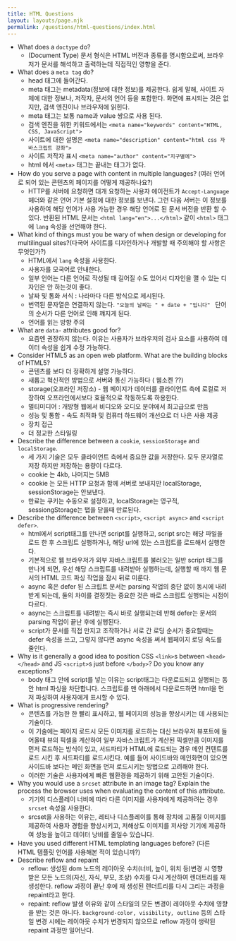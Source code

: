 ```yaml
---
title: HTML Questions
layout: layouts/page.njk
permalink: /questions/html-questions/index.html
---
```


* What does a `doctype` do?
  - (Document Type) 문서 형식은 HTML 버전과 종류를 명시함으로써, 브라우저가 문서를 해석하고 출력하는데 직접적인 영향을 준다.
* What does a `meta tag` do?
  - head 태그에 들어간다.
  - meta 태그는 metadata(정보에 대한 정보)를 제공한다. 쉽게 말해, 사이트 자체에 대한 정보나, 저작자, 문서의 언어 등을 포함한다. 화면에 표시되는 것은 없지만, 검색 엔진이나 브라우저에 읽힌다.
  - meta 태그는 보통 name과 value 쌍으로 사용 된다.
  - 검색 엔진을 위한 키워드에서는 `<meta name="keywords" content="HTML, CSS, JavaScript">`
  - 사이트에 대한 설명은 `<meta name="description" content="html css 자바스크립트 강좌">`
  - 사이트 저작자 표시 `<meta name="author" content="지구별에">`
  - html 에서 `<meta>` 태그는 끝내는 태그가 없다.
* How do you serve a page with content in multiple languages? (여러 언어로 되어 있는 콘텐츠의 페이지를 어떻게 제공하나요?)
  - HTTP를 서버에 요청하면 대개 요청하는 사용자 에이전트가 `Accept-Language` 헤더와 같은 언어 기본 설정에 대한 정보를 보낸다. 그런 다음 서버는 이 정보를 사용하여 해당 언어가 사용 가능한 경우 해당 언어로 된 문서 버전을 반환 할 수 있다. 반환된 HTML 문서는 `<html lang="en">...</html>` 같이 `<html>` 태그에 `lang` 속성을 선언해야 한다.
* What kind of things must you be wary of when design or developing for multilingual sites?(다국어 사이트를 디자인하거나 개발할 때 주의해야 할 사항은 무엇인가?)
  - HTML에서 `lang` 속성을 사용한다.
  - 사용자를 모국어로 안내한다.
  - 일부 언어는 다른 언어로 작성될 때 길어질 수도 있어서 디자인을 꺨 수 있는 디자인은 안 하는것이 좋다.
  - 날짜 및 통화 서식 : 나라마다 다른 방식으로 제시된다.
  - 번역된 문자열은 연결하지 않는다. `"오늘의 날짜는 " + date + "입니다" ` 단어의 순서가 다른 언어로 인해 꺠지게 된다.
  - 언어를 읽는 방향 주의
* What are `data-` attributes good for?
  - 요즘엔 권장하지 않는다. 이유는 사용자가 브라우저의 검사 요소를 사용하여 데이터 속성을 쉽게 수정 가능하다.
* Consider HTML5 as an open web platform. What are the building blocks of HTML5?
  - 콘텐츠를 보다 더 정확하게 설명 가능하다.
  - 새롭고 혁신적인 방법으로 서버와 통신 가능하다 ( 웹소켄 ??)
  - storage(오프라인 저장소) - 웹 페이지가 데이터를 클라이언트 측에 로컬로 저장하여 오프라인에서보다 효율적으로 작동하도록 하용한다.
  - 멀티미디어 : 개방형 웹에서 비디오와 오디오 분야에서 최고급으로 만듬
  - 성능 및 통합 - 속도 최적화 및 컴퓨터 하드웨어 개선으로 더 나은 사용 제공
  - 장치 접근
  - 더 정교한 스타일링
* Describe the difference between a `cookie`, `sessionStorage` and `localStorage`.
  - 세 가지 기술은 모두 클라이언트 측에서 중요한 값을 저장한다. 모두 문자열로 저장 하지만 저장하는 용량이 다르다.
  - cookie 는 4kb, 나머지는 5MB
  - cookie 는 모든 HTTP 요청과 함께 서버로 보내지만 localStorage, sessionStorage는 안보낸다.
  - 만료는 쿠키는 수동으로 설정하고, localStorage는 영구적, sessiongStorage는 탭을 닫을때 만료된다.
* Describe the difference between `<script>`, `<script async>` and `<script defer>`.
  - html에서 script태그를 만나면 script를 실행하고, script src는 해당 파일을 로드 한 후 스크립트 실행하거나, 해당 url에 있는 스크립트를 로드해서 실행한다.
  - 기본적으로 웹 브라우저가 외부 자바스크립트를 불러오는 일반 script 태그를 만나게 되면, 우선 해당 스크립트를 내려받아 실행하는데, 실행할 때 까지 웹 문서의 HTML 코드 파싱 작업을 잠시 뒤로 미룬다.
  - async 혹은 defer 된 스크립트 문서는 parsing 작업의 중단 없이 동시에 내려받게 되는데, 둘의 차이를 결정짓는 중요한 것은 바로 스크립트 실행되는 시점이 다르다.
  - async는 스크립트를 내려받는 즉시 바로 실행되는데 반해 defer는 문서의 parsing 작업이 끝난 후에 실행된다.
  - script가 문서를 직접 만지고 조작하거나 서로 간 로딩 순서가 중요할때는 defer 속성을 쓰고, 그렇지 않다면 async 속성을 써서 웹페이지 로딩 속도를 줄인다.
* Why is it generally a good idea to position CSS `<link>`s between `<head></head>` and JS `<script>`s just before `</body>`? Do you know any exceptions?
  - body 태그 안에 script를 넣는 이유는 script태그는 다운로드되고 실행되는 동안 html 파싱을 차단합니다. 스크립트를 맨 아래에서 다운로드하면 html을 먼저 파싱하여 사용자에게 표시할 수 있다.
* What is progressive rendering?
  - 콘텐츠를 가능한 한 빨리 표시하고, 웹 페이지의 성능을 향상시키는 데 사용되는 기술이다.
  - 이 기술에는 페이지 로드시 모든 이미지를 로드하는 대신 브라우저 뷰포트에 들어올때 뷰의 픽셀을 계산하여 일부 자바스크립트가 계산된 픽셀만큼 이미지를 먼저 로드하는 방식이 있고, 서드파티가 HTML에 로드되는 경우 메인 컨텐트를 로드 시킨 후 서드파티를 로드시킨다. 예를 들어 사이드바와 메인화면이 있으면 사이드바 보다는 메인 화면을 먼저 로드시키는 방법으로 고려해야 한다.
  - 이러한 기술은 사용자에게 빠른 웹환경을 제공하기 위해 고안된 기술이다.
* Why you would use a `srcset` attribute in an image tag? Explain the process the browser uses when evaluating the content of this attribute.
  - 기기의 디스플레이 너비에 따라 다른 이미지를 사용자에게 제공하려는 경우 `srcset` 속성을 사용한다.
  - srcset을 사용하는 이유는, 레티나 디스플레이를 통해 장치에 고품질 이미지를 제공하여 사용자 경험을 향상시키고, 저해상도 이미지를 저사양 기기에 제공하여 성능을 높이고 데이터 낭비를 줄일수 있습니다.  
* Have you used different HTML templating languages before? (다른 HTML 템플릿 언어를 사용해본 적이 있습니까?)
* Describe reflow and repaint
  - reflow: 생성된 dom 노드의 레이아웃 수치(너비, 높이, 위치 등)변경 시 영향 받은 모든 노드의(자신, 자식, 부모, 조상) 수치를 다시 계산하여 렌더트리를 재생성한다. reflow 과정이 끝난 후에 재 생성된 렌더트리를 다시 그리는 과정을 repaint라고 한다.
  - repaint: reflow 발생 이유와 같이 스타일의 모든 변경이 레이아웃 수치에 영향을 받는 것은 아니다. `background-color, visibility, outline` 등의 스타일 변경 시에는 레이아웃 수치가 변경되지 않으므로 reflow 과정이 생략된 repaint 과정만 일어난다.
